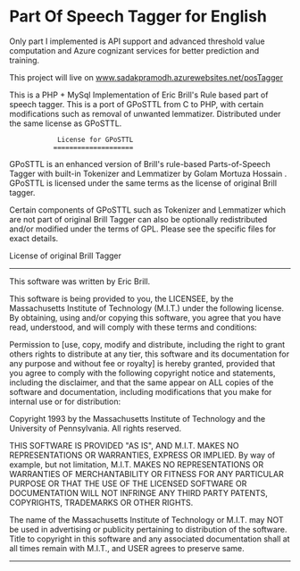 # Part Of Speech Tagger for English

Only part I implemented is API support and advanced threshold value computation and Azure cognizant services for better prediction and training.

This project will live on www.sadakpramodh.azurewebsites.net/posTagger

This is a PHP + MySql Implementation of Eric Brill's Rule based part of speech tagger. This is a port of GPoSTTL from C to PHP, with certain modifications such as removal of unwanted lemmatizer. Distributed under the same license as GPoSTTL.


                License for GPoSTTL
               ====================

GPoSTTL is an enhanced version of Brill's rule-based Parts-of-Speech
Tagger with built-in Tokenizer and Lemmatizer by Golam Mortuza Hossain
<gmhossain at gmail.com>. GPoSTTL is licensed under the same terms as
the license of original Brill tagger. 

Certain components of GPoSTTL such as Tokenizer and Lemmatizer which
are not part of original Brill Tagger can also be optionally
redistributed and/or modified under the terms of GPL. Please see the
specific files for exact details.

License of original Brill Tagger
______________________________________________________________________

This software was written by Eric Brill.

This software is being provided to you, the LICENSEE, by the 
Massachusetts Institute of Technology (M.I.T.) under the following 
license.  By obtaining, using and/or copying this software, you agree 
that you have read, understood, and will comply with these terms and 
conditions:  

Permission to [use, copy, modify and distribute, including the right to 
grant others rights to distribute at any tier, this software and its 
documentation for any purpose and without fee or royalty] is hereby 
granted, provided that you agree to comply with the following copyright 
notice and statements, including the disclaimer, and that the same 
appear on ALL copies of the software and documentation, including 
modifications that you make for internal use or for distribution:


Copyright 1993 by the Massachusetts Institute of Technology and the
University of Pennsylvania.  All rights reserved.  

THIS SOFTWARE IS PROVIDED "AS IS", AND M.I.T. MAKES NO REPRESENTATIONS 
OR WARRANTIES, EXPRESS OR IMPLIED.  By way of example, but not 
limitation, M.I.T. MAKES NO REPRESENTATIONS OR WARRANTIES OF 
MERCHANTABILITY OR FITNESS FOR ANY PARTICULAR PURPOSE OR THAT THE USE OF 
THE LICENSED SOFTWARE OR DOCUMENTATION WILL NOT INFRINGE ANY THIRD PARTY 
PATENTS, COPYRIGHTS, TRADEMARKS OR OTHER RIGHTS.   

The name of the Massachusetts Institute of Technology or M.I.T. may NOT 
be used in advertising or publicity pertaining to distribution of the 
software.  Title to copyright in this software and any associated 
documentation shall at all times remain with M.I.T., and USER agrees to 
preserve same.  
______________________________________________________________________



